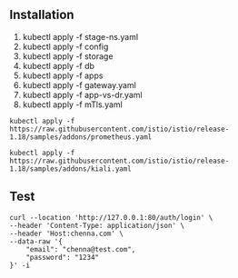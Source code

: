 ## Installation
1. kubectl apply -f stage-ns.yaml
2. kubectl apply -f config
3. kubectl apply -f storage
4. kubectl apply -f db
5. kubectl apply -f apps
6. kubectl apply -f gateway.yaml
7. kubectl apply -f app-vs-dr.yaml
8. kubectl apply -f mTls.yaml

```console
kubectl apply -f https://raw.githubusercontent.com/istio/istio/release-1.18/samples/addons/prometheus.yaml
```

```console
kubectl apply -f https://raw.githubusercontent.com/istio/istio/release-1.18/samples/addons/kiali.yaml
```

## Test
```curl
curl --location 'http://127.0.0.1:80/auth/login' \
--header 'Content-Type: application/json' \
--header 'Host:chenna.com' \
--data-raw '{
    "email": "chenna@test.com",
    "password": "1234"
}' -i
```